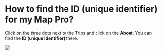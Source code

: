 # How to find the ID (unique identifier) for my Map Pro?

<p class="no-margin">Click on the three dots next to the Trips and click on the <b>About</b>. You can find the <b>ID (unique identifier)</b> there.</p>
<p class="no-margin"></p>
<div class="intercom-container"><img src="/assets/img/teams-pro/image_132.png"></div>



